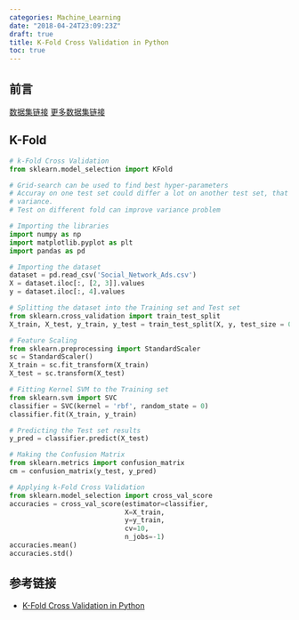 ```yaml
---
categories: Machine_Learning
date: "2018-04-24T23:09:23Z"
draft: true
title: K-Fold Cross Validation in Python
toc: true
---
```


## 前言
[数据集链接](http://www.superdatascience.com/wp-content/uploads/2017/02/SVM.zip)
[更多数据集链接](https://www.superdatascience.com/machine-learning/)

## K-Fold
```python
# k-Fold Cross Validation
from sklearn.model_selection import KFold

# Grid-search can be used to find best hyper-parameters
# Accuray on one test set could differ a lot on another test set, that is
# variance.
# Test on different fold can improve variance problem

# Importing the libraries
import numpy as np
import matplotlib.pyplot as plt
import pandas as pd

# Importing the dataset
dataset = pd.read_csv('Social_Network_Ads.csv')
X = dataset.iloc[:, [2, 3]].values
y = dataset.iloc[:, 4].values

# Splitting the dataset into the Training set and Test set
from sklearn.cross_validation import train_test_split
X_train, X_test, y_train, y_test = train_test_split(X, y, test_size = 0.25, random_state = 0)

# Feature Scaling
from sklearn.preprocessing import StandardScaler
sc = StandardScaler()
X_train = sc.fit_transform(X_train)
X_test = sc.transform(X_test)

# Fitting Kernel SVM to the Training set
from sklearn.svm import SVC
classifier = SVC(kernel = 'rbf', random_state = 0)
classifier.fit(X_train, y_train)

# Predicting the Test set results
y_pred = classifier.predict(X_test)

# Making the Confusion Matrix
from sklearn.metrics import confusion_matrix
cm = confusion_matrix(y_test, y_pred)

# Applying k-Fold Cross Validation
from sklearn.model_selection import cross_val_score
accuracies = cross_val_score(estimator=classifier,
                             X=X_train,
                             y=y_train,
                             cv=10,
                             n_jobs=-1)
accuracies.mean()
accuracies.std()
```

## 参考链接
* [K-Fold Cross Validation in Python](https://www.udemy.com/machinelearning/learn/v4/t/lecture/6289086?start=0)

